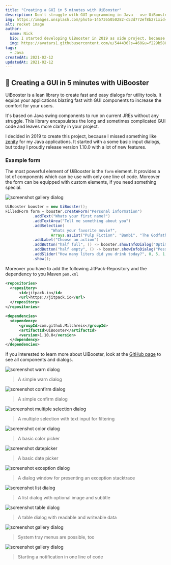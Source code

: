 ```yaml
---
title: "Creating a GUI in 5 minutes with UiBooster" 
description: Don't struggle with GUI programming in Java - use UiBooster for easy dialogs
img: https://images.unsplash.com/photo-1457365050282-c53d772ef8b2?ixid=MXwxMjA3fDB8MHxwaG90by1wYWdlfHx8fGVufDB8fHw%3D&ixlib=rb-1.2.1&auto=format&fit=crop&w=1650&q=80
alt: rocket image
author: 
  name: Nick
  bio: I started developing UiBooster in 2019 as side project, because I missing something like that in Java
  img: https://avatars1.githubusercontent.com/u/544436?s=460&u=f229b588fbb1b79aab2ab6f029cec5e6e7909af1&v=4
tags: 
  - Java
createdAt: 2021-02-12
updatedAt: 2021-02-12
---
```


## 🚀 Creating a GUI in 5 minutes with UiBooster

UiBooster is a lean library to create fast and easy dialogs for utility tools. It equips your applications blazing fast with GUI components to increase the comfort for your users.

It's based on Java swing components to run on current JREs without any struggle. This library encapsulates the long and sometimes complicated GUI code and leaves more clarity in your project.

I decided in 2019 to create this project, because I missed something like [zenity](https://de.wikipedia.org/wiki/Zenity)  for my Java applications. It started with a some basic input dialogs, but today I proudly release version 1.10.0 with a lot of new features.

### Example form

The most powerful element of UiBooster is the `form` element. It provides a lot of components which can be use with only one line of code. Moreover the form can be equipped with custom elements, if you need something special.

![screenshot gallery dialog](https://github.com/Milchreis/UiBooster/blob/master/screenshots/form.jpg?raw=true)

```java
UiBooster booster = new UiBooster();
FilledForm form = booster.createForm("Personal information")
            .addText("Whats your first name?")
            .addTextArea("Tell me something about you")
            .addSelection(
                    "Whats your favorite movie?",
                    Arrays.asList("Pulp Fiction", "Bambi", "The Godfather", "Hangover"))
            .addLabel("Choose an action")
            .addButton("half full", () -> booster.showInfoDialog("Optimist"))
            .addButton("half empty", () -> booster.showInfoDialog("Pessimist"))
            .addSlider("How many liters did you drink today?", 0, 5, 1, 5, 1)
            .show();
```

Moreover you have to add the following JitPack-Repository and the dependency to you Maven `pom.xml`

```xml
<repositories>
  <repository>
      <id>jitpack.io</id>
      <url>https://jitpack.io</url>
  </repository>
</repositories>

<dependencies>
  <dependency>
      <groupId>com.github.Milchreis</groupId>
      <artifactId>UiBooster</artifactId>
      <version>1.10.0</version>
  </dependency>
</dependencies>
```

If you interested to learn more about UiBooster, look at the [GitHub page](https://github.com/Milchreis/UiBooster) to see all components and dialogs.

![screenshot warn dialog](https://github.com/Milchreis/UiBooster/blob/master/screenshots/warn.jpg?raw=true)
> A simple warn dialog

![screenshot confirm dialog](https://github.com/Milchreis/UiBooster/blob/master/screenshots/confirm.jpg?raw=true)
> A simple confirm dialog

![screenshot multiple selection dialog](https://github.com/Milchreis/UiBooster/blob/master/screenshots/multiselection.jpg?raw=true)
> A multiple selection with text input for filtering

![screenshot color dialog](https://github.com/Milchreis/UiBooster/blob/master/screenshots/color.jpg?raw=true)
> A basic color picker

![screenshot datepicker](https://github.com/Milchreis/UiBooster/blob/master/screenshots/dateselection.jpg?raw=true)
> A basic date picker

![screenshot exception dialog](https://github.com/Milchreis/UiBooster/blob/master/screenshots/exception.jpg?raw=true)
> A dialog window for presenting an exception stacktrace

![screenshot list dialog](https://github.com/Milchreis/UiBooster/blob/master/screenshots/list.jpg?raw=true)
> A list dialog with optional image and subtitle

![screenshot table dialog](https://github.com/Milchreis/UiBooster/blob/master/screenshots/table.jpg?raw=true)
> A table dialog with readable and writeable data

![screenshot gallery dialog](https://github.com/Milchreis/UiBooster/blob/master/screenshots/tray.jpg?raw=true)
> System tray menus are possible, too

![screenshot gallery dialog](https://github.com/Milchreis/UiBooster/blob/master/screenshots/notification.jpg?raw=true)
> Starting a notification in one line of code

